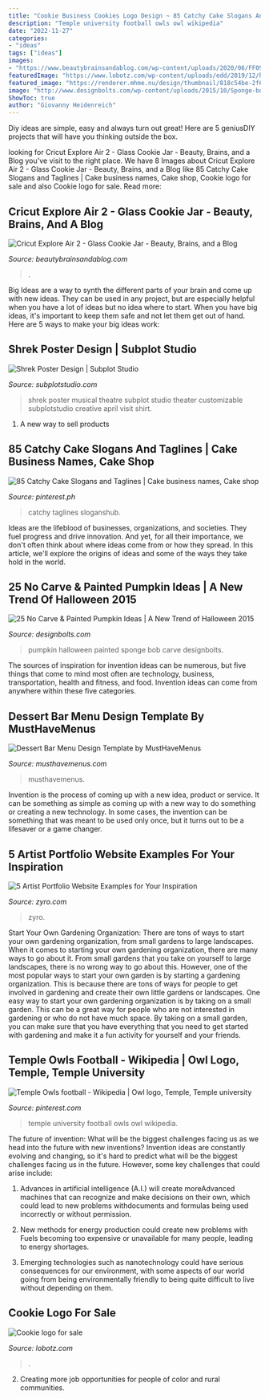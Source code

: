 ```yaml
---
title: "Cookie Business Cookies Logo Design ~ 85 Catchy Cake Slogans And Taglines"
description: "Temple university football owls owl wikipedia"
date: "2022-11-27"
categories:
- "ideas"
tags: ["ideas"]
images:
- "https://www.beautybrainsandablog.com/wp-content/uploads/2020/06/FF09C995-7261-4FBF-9AD3-528231B99EAC.jpeg"
featuredImage: "https://www.lobotz.com/wp-content/uploads/edd/2019/12/hc2.jpg"
featured_image: "https://renderer.mhme.nu/design/thumbnail/818c54be-2f65-44ae-bc07-d3067af181bb?width=500&amp;update=1628871741782"
image: "http://www.designbolts.com/wp-content/uploads/2015/10/Sponge-bob-2015.jpg"
ShowToc: true
author: "Giovanny Heidenreich"
---
```



Diy ideas are simple, easy and always turn out great! Here are 5 geniusDIY projects that will have you thinking outside the box.

	

		
looking for Cricut Explore Air 2 - Glass Cookie Jar - Beauty, Brains, and a Blog you've visit to the right place. We have 8 Images about Cricut Explore Air 2 - Glass Cookie Jar - Beauty, Brains, and a Blog like 85 Catchy Cake Slogans and Taglines | Cake business names, Cake shop, Cookie logo for sale and also Cookie logo for sale. Read more:
		
    
## Cricut Explore Air 2 - Glass Cookie Jar - Beauty, Brains, And A Blog

<img loading=lazy src="https://www.beautybrainsandablog.com/wp-content/uploads/2020/06/FF09C995-7261-4FBF-9AD3-528231B99EAC.jpeg" onerror="this.onerror=null;this.src='https://tse1.mm.bing.net/th?id=OIP.CW3RceYeNJplbIlNn_RRdQAAAA&amp;pid=15.1';" alt="Cricut Explore Air 2 - Glass Cookie Jar - Beauty, Brains, and a Blog">

_Source: beautybrainsandablog.com_

>. 

	

Big Ideas are a way to synth the different parts of your brain and come up with new ideas. They can be used in any project, but are especially helpful when you have a lot of ideas but no idea where to start. When you have big ideas, it's important to keep them safe and not let them get out of hand. Here are 5 ways to make your big ideas work: 

    
## Shrek Poster Design | Subplot Studio

<img loading=lazy src="https://www.subplotstudio.com/wp-content/uploads/2016/04/Shrek_customized.jpg" onerror="this.onerror=null;this.src='https://tse3.mm.bing.net/th?id=OIP.rPfcO04KfJt6XGwJ1EmlOQHaLc&amp;pid=15.1';" alt="Shrek Poster Design | Subplot Studio">

_Source: subplotstudio.com_

>shrek poster musical theatre subplot studio theater customizable subplotstudio creative april visit shirt. 

	

1. A new way to sell products

    
## 85 Catchy Cake Slogans And Taglines | Cake Business Names, Cake Shop

<img loading=lazy src="https://i.pinimg.com/736x/c1/a7/43/c1a743cc6c646cfd1a8a6e83d99ec314.jpg" onerror="this.onerror=null;this.src='https://tse3.mm.bing.net/th?id=OIP.euJlcFrNje76f8sqFoj-2AHaLD&amp;pid=15.1';" alt="85 Catchy Cake Slogans and Taglines | Cake business names, Cake shop">

_Source: pinterest.ph_

>catchy taglines sloganshub. 

	

Ideas are the lifeblood of businesses, organizations, and societies. They fuel progress and drive innovation. And yet, for all their importance, we don't often think about where ideas come from or how they spread. In this article, we'll explore the origins of ideas and some of the ways they take hold in the world.

    
## 25 No Carve &amp; Painted Pumpkin Ideas | A New Trend Of Halloween 2015

<img loading=lazy src="http://www.designbolts.com/wp-content/uploads/2015/10/Sponge-bob-2015.jpg" onerror="this.onerror=null;this.src='https://tse1.mm.bing.net/th?id=OIP.xDvLY6Eayaqu8wk7MxkjYwHaFs&amp;pid=15.1';" alt="25 No Carve &amp; Painted Pumpkin Ideas | A New Trend of Halloween 2015">

_Source: designbolts.com_

>pumpkin halloween painted sponge bob carve designbolts. 

	

The sources of inspiration for invention ideas can be numerous, but five things that come to mind most often are technology, business, transportation, health and fitness, and food. Invention ideas can come from anywhere within these five categories.

    
## Dessert Bar Menu Design Template By MustHaveMenus

<img loading=lazy src="https://renderer.mhme.nu/design/thumbnail/818c54be-2f65-44ae-bc07-d3067af181bb?width=500&amp;update=1628871741782" onerror="this.onerror=null;this.src='https://tse3.mm.bing.net/th?id=OIP.LmqjmAB8yNReeJxSB8YvWQHaMD&amp;pid=15.1';" alt="Dessert Bar Menu Design Template by MustHaveMenus">

_Source: musthavemenus.com_

>musthavemenus. 

	

Invention is the process of coming up with a new idea, product or service. It can be something as simple as coming up with a new way to do something or creating a new technology. In some cases, the invention can be something that was meant to be used only once, but it turns out to be a lifesaver or a game changer.

    
## 5 Artist Portfolio Website Examples For Your Inspiration

<img loading=lazy src="https://wpblog.zyro.com/wp-content/uploads/2020/03/W15_FB_blogpost_1200X628_1.png" onerror="this.onerror=null;this.src='https://tse1.mm.bing.net/th?id=OIP.saaZAIlpp1xxw-bGuGdvpAHaD4&amp;pid=15.1';" alt="5 Artist Portfolio Website Examples for Your Inspiration">

_Source: zyro.com_

>zyro. 

	

Start Your Own Gardening Organization: There are tons of ways to start your own gardening organization, from small gardens to large landscapes.
When it comes to starting your own gardening organization, there are many ways to go about it. From small gardens that you take on yourself to large landscapes, there is no wrong way to go about this. However, one of the most popular ways to start your own garden is by starting a gardening organization. This is because there are tons of ways for people to get involved in gardening and create their own little gardens or landscapes.
One easy way to start your own gardening organization is by taking on a small garden. This can be a great way for people who are not interested in gardening or who do not have much space. By taking on a small garden, you can make sure that you have everything that you need to get started with gardening and make it a fun activity for yourself and your friends.

    
## Temple Owls Football - Wikipedia | Owl Logo, Temple, Temple University

<img loading=lazy src="https://i.pinimg.com/736x/cb/3d/6e/cb3d6e61752e54e4a53906ef6c8cef45.jpg" onerror="this.onerror=null;this.src='https://tse2.mm.bing.net/th?id=OIP.QGEaByjSRnsqn_F5Dd6CgQHaIX&amp;pid=15.1';" alt="Temple Owls football - Wikipedia | Owl logo, Temple, Temple university">

_Source: pinterest.com_

>temple university football owls owl wikipedia. 

	

The future of invention: What will be the biggest challenges facing us as we head into the future with new inventions?
Invention ideas are constantly evolving and changing, so it's hard to predict what will be the biggest challenges facing us in the future. However, some key challenges that could arise include:
1. Advances in artificial intelligence (A.I.) will create moreAdvanced machines that can recognize and make decisions on their own, which could lead to new problems withdocuments and formulas being used incorrectly or without permission.

2. New methods for energy production could create new problems with Fuels becoming too expensive or unavailable for many people, leading to energy shortages.

3. Emerging technologies such as nanotechnology could have serious consequences for our environment, with some aspects of our world going from being environmentally friendly to being quite difficult to live without depending on them.

    
## Cookie Logo For Sale

<img loading=lazy src="https://www.lobotz.com/wp-content/uploads/edd/2019/12/hc2.jpg" onerror="this.onerror=null;this.src='https://tse4.mm.bing.net/th?id=OIP.fuL0SGcyFkF2JYBw9-E8cgHaEo&amp;pid=15.1';" alt="Cookie logo for sale">

_Source: lobotz.com_

>. 

	

2. Creating more job opportunities for people of color and rural communities. 

